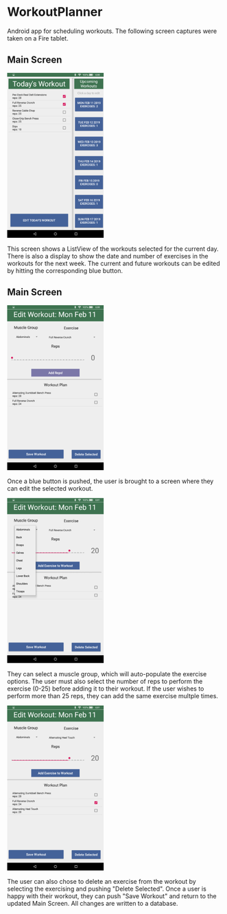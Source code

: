 # WorkoutPlanner
Android app for scheduling workouts. The following screen captures were taken on a Fire tablet.

## Main Screen
<img src="/ScreenCaptures/MainScreenChecked.png" height="384" width="225"> 

This screen shows a ListView of the workouts selected for the current day. There is also a display to show the date and number of exercises in the workouts for the next week. The current and future workouts can be edited by hitting the corresponding blue button. 

## Main Screen
<img src="/ScreenCaptures/EditWorkoutOnOpen.png" height="384" width="225">

Once a blue button is pushed, the user is brought to a screen where they can edit the selected workout. 

<img src="/ScreenCaptures/EditWorkoutSelectMuscleGroupAndReps.png" height="384" width="225">

They can select a muscle group, which will auto-populate the exercise options. The user must also select the number of reps to perform the exercise (0-25) before adding it to their workout. If the user wishes to perform more than 25 reps, they can add the same exercise multple times.

<img src="/ScreenCaptures/EditWorkoutDeleteSelected.png" height="384" width="225">

The user can also chose to delete an exercise from the workout by selecting the exercising and pushing "Delete Selected". Once a user is happy with their workout, they can push "Save Workout" and return to the updated Main Screen. All changes are written to a database.
